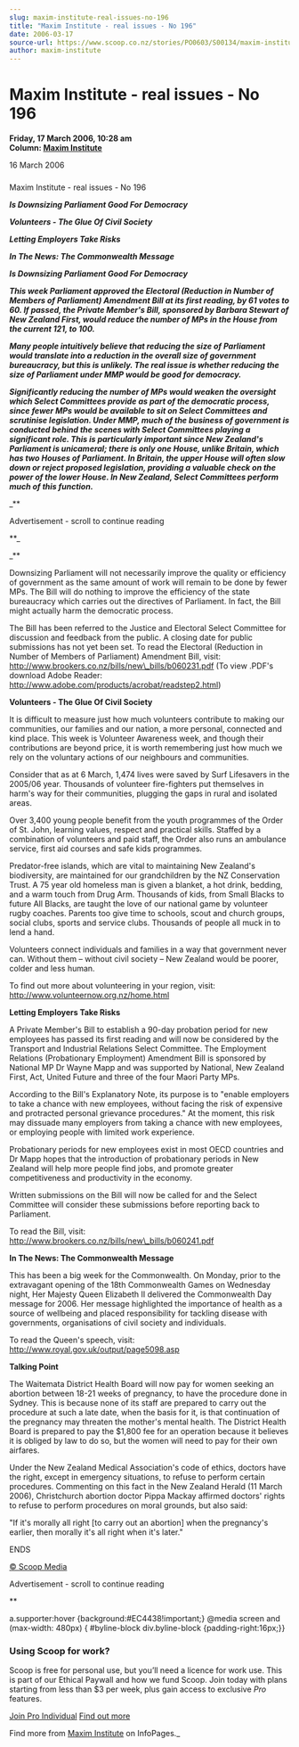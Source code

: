 ```yaml
---
slug: maxim-institute-real-issues-no-196
title: "Maxim Institute - real issues - No 196"
date: 2006-03-17
source-url: https://www.scoop.co.nz/stories/PO0603/S00134/maxim-institute-real-issues-no-196.htm
author: maxim-institute
---
```

Maxim Institute - real issues - No 196
======================================

**Friday, 17 March 2006, 10:28 am**  
**Column: [Maxim Institute](https://info.scoop.co.nz/Maxim_Institute)**

  
16 March 2006

### 

Maxim Institute - real issues - No 196

_**Is Downsizing Parliament Good For Democracy**_

_**Volunteers - The Glue Of Civil Society**_

_**Letting Employers Take Risks**_

_**In The News: The Commonwealth Message**_

_****Is Downsizing Parliament Good For Democracy****_

_**This week Parliament approved the Electoral (Reduction in Number of Members of Parliament) Amendment Bill at its first reading, by 61 votes to 60. If passed, the Private Member's Bill, sponsored by Barbara Stewart of New Zealand First, would reduce the number of MPs in the House from the current 121, to 100.**_

_**Many people intuitively believe that reducing the size of Parliament would translate into a reduction in the overall size of government bureaucracy, but this is unlikely. The real issue is whether reducing the size of Parliament under MMP would be good for democracy.**_

_**Significantly reducing the number of MPs would weaken the oversight which Select Committees provide as part of the democratic process, since fewer MPs would be available to sit on Select Committees and scrutinise legislation. Under MMP, much of the business of government is conducted behind the scenes with Select Committees playing a significant role. This is particularly important since New Zealand's Parliament is unicameral; there is only one House, unlike Britain, which has two Houses of Parliament. In Britain, the upper House will often slow down or reject proposed legislation, providing a valuable check on the power of the lower House. In New Zealand, Select Committees perform much of this function.**_

_**

Advertisement - scroll to continue reading











**_

_**

Downsizing Parliament will not necessarily improve the quality or efficiency of government as the same amount of work will remain to be done by fewer MPs. The Bill will do nothing to improve the efficiency of the state bureaucracy which carries out the directives of Parliament. In fact, the Bill might actually harm the democratic process.

The Bill has been referred to the Justice and Electoral Select Committee for discussion and feedback from the public. A closing date for public submissions has not yet been set. To read the Electoral (Reduction in Number of Members of Parliament) Amendment Bill, visit: http://www.brookers.co.nz/bills/new\_bills/b060231.pdf (To view .PDF's download Adobe Reader: http://www.adobe.com/products/acrobat/readstep2.html)

**Volunteers - The Glue Of Civil Society**

It is difficult to measure just how much volunteers contribute to making our communities, our families and our nation, a more personal, connected and kind place. This week is Volunteer Awareness week, and though their contributions are beyond price, it is worth remembering just how much we rely on the voluntary actions of our neighbours and communities.

Consider that as at 6 March, 1,474 lives were saved by Surf Lifesavers in the 2005/06 year. Thousands of volunteer fire-fighters put themselves in harm's way for their communities, plugging the gaps in rural and isolated areas.

Over 3,400 young people benefit from the youth programmes of the Order of St. John, learning values, respect and practical skills. Staffed by a combination of volunteers and paid staff, the Order also runs an ambulance service, first aid courses and safe kids programmes.

Predator-free islands, which are vital to maintaining New Zealand's biodiversity, are maintained for our grandchildren by the NZ Conservation Trust. A 75 year old homeless man is given a blanket, a hot drink, bedding, and a warm touch from Drug Arm. Thousands of kids, from Small Blacks to future All Blacks, are taught the love of our national game by volunteer rugby coaches. Parents too give time to schools, scout and church groups, social clubs, sports and service clubs. Thousands of people all muck in to lend a hand.

Volunteers connect individuals and families in a way that government never can. Without them – without civil society – New Zealand would be poorer, colder and less human.

To find out more about volunteering in your region, visit: http://www.volunteernow.org.nz/home.html

**Letting Employers Take Risks**

A Private Member's Bill to establish a 90-day probation period for new employees has passed its first reading and will now be considered by the Transport and Industrial Relations Select Committee. The Employment Relations (Probationary Employment) Amendment Bill is sponsored by National MP Dr Wayne Mapp and was supported by National, New Zealand First, Act, United Future and three of the four Maori Party MPs.

According to the Bill's Explanatory Note, its purpose is to "enable employers to take a chance with new employees, without facing the risk of expensive and protracted personal grievance procedures." At the moment, this risk may dissuade many employers from taking a chance with new employees, or employing people with limited work experience.

Probationary periods for new employees exist in most OECD countries and Dr Mapp hopes that the introduction of probationary periods in New Zealand will help more people find jobs, and promote greater competitiveness and productivity in the economy.

Written submissions on the Bill will now be called for and the Select Committee will consider these submissions before reporting back to Parliament.

To read the Bill, visit: http://www.brookers.co.nz/bills/new\_bills/b060241.pdf

**In The News: The Commonwealth Message**

This has been a big week for the Commonwealth. On Monday, prior to the extravagant opening of the 18th Commonwealth Games on Wednesday night, Her Majesty Queen Elizabeth II delivered the Commonwealth Day message for 2006. Her message highlighted the importance of health as a source of wellbeing and placed responsibility for tackling disease with governments, organisations of civil society and individuals.

To read the Queen's speech, visit: http://www.royal.gov.uk/output/page5098.asp

**Talking Point**

The Waitemata District Health Board will now pay for women seeking an abortion between 18-21 weeks of pregnancy, to have the procedure done in Sydney. This is because none of its staff are prepared to carry out the procedure at such a late date, when the basis for it, is that continuation of the pregnancy may threaten the mother's mental health. The District Health Board is prepared to pay the $1,800 fee for an operation because it believes it is obliged by law to do so, but the women will need to pay for their own airfares.

Under the New Zealand Medical Association's code of ethics, doctors have the right, except in emergency situations, to refuse to perform certain procedures. Commenting on this fact in the New Zealand Herald (11 March 2006), Christchurch abortion doctor Pippa Mackay affirmed doctors' rights to refuse to perform procedures on moral grounds, but also said:

"If it's morally all right \[to carry out an abortion\] when the pregnancy's earlier, then morally it's all right when it's later."

ENDS  

[© Scoop Media](http://www.scoop.co.nz/about/terms.html)  

Advertisement - scroll to continue reading





**

a.supporter:hover {background:#EC4438!important;} @media screen and (max-width: 480px) { #byline-block div.byline-block {padding-right:16px;}}

### Using Scoop for work?

Scoop is free for personal use, but you’ll need a licence for work use. This is part of our Ethical Paywall and how we fund Scoop. Join today with plans starting from less than $3 per week, plus gain access to exclusive _Pro_ features.  
  
[Join Pro Individual](https://pro.scoop.co.nz/Individual/?from=ProIn24) [Find out more](https://pro.scoop.co.nz/using-scoop-for-work/?from=ProIn24)

Find more from [Maxim Institute](https://info.scoop.co.nz/Maxim_Institute) on InfoPages._